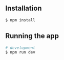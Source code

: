 ## Installation

```bash
$ npm install
```

## Running the app

```bash
# development
$ npm run dev
